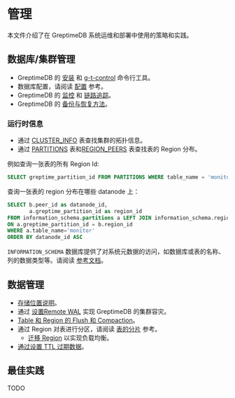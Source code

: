 # 管理

本文件介绍了在 GreptimeDB 系统运维和部署中使用的策略和实践。

## 数据库/集群管理

* GreptimeDB 的 [安装](/getting-started/installation/overview.md) 和 [g-t-control](./gtctl.md) 命令行工具。
* 数据库配置，请阅读 [配置](./configuration.md) 参考。
* GreptimeDB 的 [监控](./monitoring.md) 和 [链路追踪](./tracing.md)。
* GreptimeDB 的 [备份与恢复方法](./back-up-\&-restore-data.md)。

### 运行时信息

* 通过 [CLUSTER_INFO](/reference/sql/information-schema/cluster-info.md) 表查找集群的拓扑信息。
* 通过 [PARTITIONS](reference/sql/information-schema/partitions.md) 表和[REGION_PEERS](/reference/sql/information-schema/region-peers.md) 表查找表的 Region 分布。

例如查询一张表的所有 Region Id:

```sql
SELECT greptime_partition_id FROM PARTITIONS WHERE table_name = 'monitor'
```

查询一张表的 region 分布在哪些 datanode 上：

```sql
SELECT b.peer_id as datanode_id,
       a.greptime_partition_id as region_id
FROM information_schema.partitions a LEFT JOIN information_schema.region_peers b
ON a.greptime_partition_id = b.region_id
WHERE a.table_name='monitor'
ORDER BY datanode_id ASC
```

`INFORMATION_SCHEMA` 数据库提供了对系统元数据的访问，如数据库或表的名称、列的数据类型等。请阅读 [参考文档](/reference/sql/information-schema/overview.md)。

## 数据管理

* [存储位置说明](/user-guide/concepts/storage-location.md)。
* 通过 [设置Remote WAL](./remote-wal/quick-start.md) 实现 GreptimeDB 的集群容灾。
* [Table 和 Region 的 Flush 和 Compaction](/reference/sql/functions#admin-functions)。
* 通过 Region 对表进行分区，请阅读 [表的分片](./contributor-guide/frontend/table-sharding.md) 参考。
  * [迁移 Region](./region-migration.md) 以实现负载均衡。
* [通过设置 TTL 过期数据](/user-guide/concepts/features-that-you-concern#can-i-set-ttl-or-retention-policy-for-different-tables-or-measurements)。

## 最佳实践

TODO